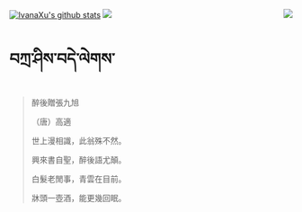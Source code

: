 [![IvanaXu's github stats](https://github-readme-stats.vercel.app/api?username=IvanaXu&show_icons=true&theme=vue-dark)](https://github.com/anuraghazra/github-readme-stats)
<img align="right" src="https://github-readme-stats.vercel.app/api/top-langs/?username=IvanaXu&langs_count=7&theme=graywhite" />
<img src="https://github-readme-stats.vercel.app/api/wakatime?username=IvanaXu&layout=compact&langs_count=6&theme=vue-dark&&custom_title=Programming Times(Jul 29 2021-)" />
# བཀྲ་ཤིས་བདེ་ལེགས་
> 醉後贈張九旭
> 
> （唐）高適
> 
> 世上漫相識，此翁殊不然。
> 
> 興來書自聖，醉後語尤顛。
> 
> 白髮老閒事，青雲在目前。
> 
> 牀頭一壺酒，能更幾回眠。
>